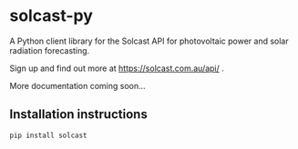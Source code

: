 # solcast-py
A Python client library for the Solcast API for photovoltaic power and solar
radiation forecasting.

Sign up and find out more at https://solcast.com.au/api/ .

More documentation coming soon...

## Installation instructions
`pip install solcast`

